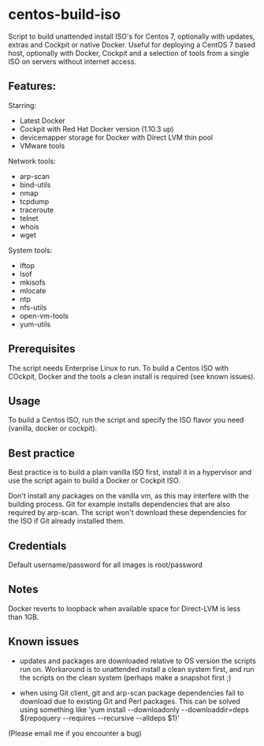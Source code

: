# centos-build-iso

Script to build unattended install ISO's for Centos 7, optionally with updates, extras and Cockpit or native Docker. Useful for deploying a CentOS 7 based host, optionally with Docker, Cockpit and a selection of tools from a single ISO on servers without internet access.


## Features:

Starring:
 - Latest Docker
 - Cockpit with Red Hat Docker version (1.10.3 up)
 - devicemapper storage for Docker with Direct LVM thin pool 
 - VMware tools

Network tools:
- arp-scan
- bind-utils
- nmap
- tcpdump
- traceroute
- telnet
- whois
- wget

System tools:
- iftop
- lsof
- mkisofs
- mlocate
- ntp
- nfs-utils
- open-vm-tools
- yum-utils


## Prerequisites

The script needs Enterprise Linux to run. To build a Centos ISO with COckpit, Docker and the tools a clean install is required (see known issues). 

## Usage

To build a Centos ISO, run the script and specify the ISO flavor you need (vanilla, docker or cockpit). 

## Best practice

Best practice is to build a plain vanilla ISO first, install it in a hypervisor and use the script again to build a Docker or Cockpit ISO. 

Don't install any packages on the vanilla vm, as this may interfere with the building process. Git for example installs dependencies that are also required by arp-scan. The script won't download these dependencies for the ISO if Git already installed them. 

## Credentials

Default username/password for all images is root/password

## Notes

Docker reverts to loopback when available space for Direct-LVM is less than 1GB.

## Known issues

- updates and packages are downloaded relative to OS version the scripts run on. Workaround is to unattended install a clean system first, and run the scripts on the clean system (perhaps make a snapshot first ;)

- when using Git client, git and arp-scan package dependencies fail to download due to existing Git and Perl packages. This can be solved using something like 'yum install --downloadonly --downloaddir=deps $(repoquery --requires --recursive --alldeps $1)'

(Please email me if you encounter a bug)


